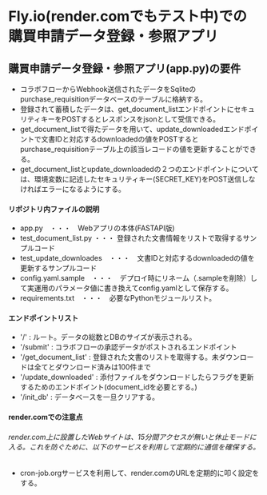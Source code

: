 # Fly.io(render.comでもテスト中)での購買申請データ登録・参照アプリ

## 購買申請データ登録・参照アプリ(app.py)の要件
* コラボフローからWebhook送信されたデータをSqliteのpurchase_requisitionデータベースのテーブルに格納する。
* 登録されて蓄積したデータは、get_document_listエンドポイントにセキュリティキーをPOSTするとレスポンスをjsonとして受信できる。
* get_document_listで得たデータを用いて、update_downloadedエンドポイントで文書IDと対応するdownloadedの値をPOSTするとpurchase_requisitionテーブル上の該当レコードの値を更新することができる。
* get_document_listとupdate_downloadedの２つのエンドポイントについては、環境変数に記述したセキュリティキー(SECRET_KEY)をPOST送信しなければエラーになるようにする。

#### リポジトリ内ファイルの説明
* app.py　・・・　Webアプリの本体(FASTAPI版)
* test_document_list.py ・・・ 登録された文書情報をリストで取得するサンプルコード
* test_update_downloades　・・・　文書IDと対応するdownloadedの値を更新するサンプルコード
* config.yaml.sample　・・・　デプロイ時にリネーム（.sampleを削除）して実運用のパラメータ値に書き換えてconfig.yamlとして保存する。
* requirements.txt　・・・　必要なPythonモジュールリスト。

#### エンドポイントリスト
* '/' : ルート。データの総数とDBのサイズが表示される。
* '/submit' : コラボフローの承認データがポストされるエンドポイント
* '/get_document_list' : 登録された文書のリストを取得する。未ダウンロードは全てとダウンロード済みは100件まで
* '/update_downloaded' : 添付ファイルをダウンロードしたらフラグを更新するためのエンドポイント(document_idを必要とする。)
* '/init_db' : データベースを一旦クリアする。

#### render.comでの注意点
###### render.com上に設置したWebサイトは、15分間アクセスが無いと休止モードに入る。これを防ぐために、以下のサービスを利用して定期的に通信を確保する。
* cron-job.orgサービスを利用して、render.comのURLを定期的に叩く設定をする。
